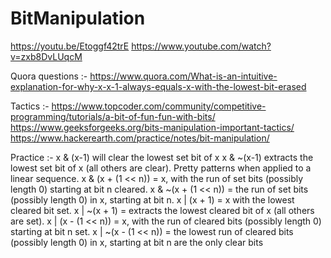 # BitManipulation

https://youtu.be/Etoggf42trE
https://www.youtube.com/watch?v=zxb8DvLUqcM

Quora questions :-
https://www.quora.com/What-is-an-intuitive-explanation-for-why-x-x-1-always-equals-x-with-the-lowest-bit-erased

Tactics :-
https://www.topcoder.com/community/competitive-programming/tutorials/a-bit-of-fun-fun-with-bits/
https://www.geeksforgeeks.org/bits-manipulation-important-tactics/
https://www.hackerearth.com/practice/notes/bit-manipulation/

Practice :-
x & (x-1) will clear the lowest set bit of x
x & ~(x-1) extracts the lowest set bit of x (all others are clear). Pretty patterns when applied to a linear sequence.
x & (x + (1 << n)) = x, with the run of set bits (possibly length 0) starting at bit n cleared.
x & ~(x + (1 << n)) = the run of set bits (possibly length 0) in x, starting at bit n.
x | (x + 1) = x with the lowest cleared bit set.
x | ~(x + 1) = extracts the lowest cleared bit of x (all others are set).
x | (x - (1 << n)) = x, with the run of cleared bits (possibly length 0) starting at bit n set.
x | ~(x - (1 << n)) = the lowest run of cleared bits (possibly length 0) in x, starting at bit n are the only clear bits
